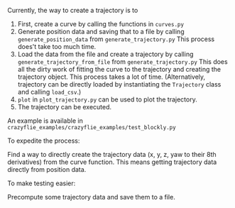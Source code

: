 Currently, the way to create a trajectory is to

1. First, create a curve by calling the functions in `curves.py`
2. Generate position data and saving that to a file by calling `generate_position_data` from `generate_trajectory.py`
This process does't take too much time.
3. Load the data from the file and create a trajectory by calling `generate_trajectory_from_file` from `generate_trajectory.py`
This does all the dirty work of fitting the curve to the trajectory and creating the trajectory object.
This process takes a lot of time.
   (Alternatively, trajectory can be directly loaded by instantiating the `Trajectory` class and calling `load_csv`.)
4. `plot` in `plot_trajectory.py` can be used to plot the trajectory.
5. The trajectory can be executed.

An example is available in `crazyflie_examples/crazyflie_examples/test_blockly.py`



To expedite the process:

Find a way to directly create the trajectory data (x, y, z, yaw to their 8th derivatives) from the curve function.
This means getting trajectory data directly from position data.

To make testing easier:

Precompute some trajectory data and save them to a file.

